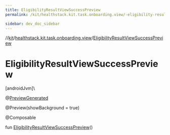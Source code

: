 ```yaml
---
title: EligibilityResultViewSuccessPreview
permalink: /kit/healthstack.kit.task.onboarding.view/-eligibility-result-view-success-preview.html

sidebar: dev_doc_sidebar
---
```

//[kit](../../kit.html)/[healthstack.kit.task.onboarding.view](index.html)/[EligibilityResultViewSuccessPreview](-eligibility-result-view-success-preview.html)



# EligibilityResultViewSuccessPreview



[androidJvm]\




@[PreviewGenerated](../healthstack.kit.annotation/-preview-generated/index.html)



@Preview(showBackground = true)



@Composable



fun [EligibilityResultViewSuccessPreview](-eligibility-result-view-success-preview.html)()




